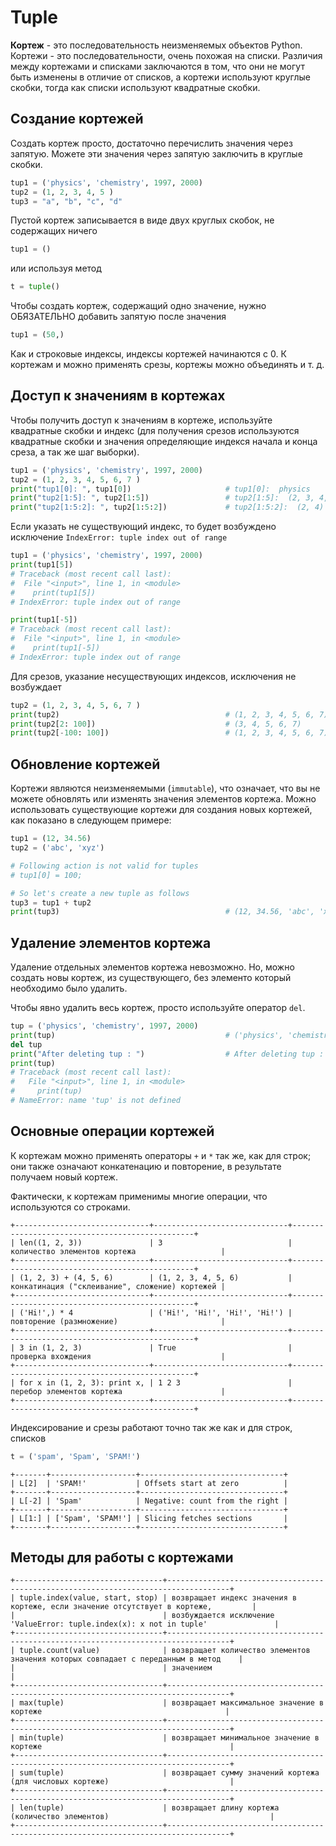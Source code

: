 # Tuple

**Кортеж** - это последовательность неизменяемых объектов Python. Кортежи - это последовательности, очень похожая на
списки. Различия между кортежами и списками заключаются в том, что они не могут быть изменены в отличие от списков, а 
кортежи используют круглые скобки, тогда как списки используют квадратные скобки.

## Создание кортежей
Создать кортеж просто, достаточно перечислить значения через запятую. Можете эти значения через запятую заключить в 
круглые скобки.
```python
tup1 = ('physics', 'chemistry', 1997, 2000)
tup2 = (1, 2, 3, 4, 5 )
tup3 = "a", "b", "c", "d"
```

Пустой кортеж записывается в виде двух круглых скобок, не содержащих ничего
```python
tup1 = ()
```
или используя метод
```python
t = tuple()
```

Чтобы создать  кортеж, содержащий одно значение, нужно ОБЯЗАТЕЛЬНО добавить запятую после значения
```python
tup1 = (50,)
```

Как и строковые индексы, индексы кортежей начинаются с 0. К кортежам и можно применять срезы, кортежы можно объединять
и т. д.

## Доступ к значениям в кортежах
Чтобы получить доступ к значениям в кортеже, используйте квадратные скобки и индекс (для получения срезов используются
квадратные скобки и значения определяющие индекся начала и конца среза, а так же шаг выборки).
```python
tup1 = ('physics', 'chemistry', 1997, 2000)
tup2 = (1, 2, 3, 4, 5, 6, 7 )
print("tup1[0]: ", tup1[0])                     # tup1[0]:  physics
print("tup2[1:5]: ", tup2[1:5])                 # tup2[1:5]:  (2, 3, 4, 5)
print("tup2[1:5:2]: ", tup2[1:5:2])             # tup2[1:5:2]:  (2, 4)
```

Если указать не существующий индекс, то будет возбуждено исключение `IndexError: tuple index out of range`
```python
tup1 = ('physics', 'chemistry', 1997, 2000)
print(tup1[5])
# Traceback (most recent call last):
#  File "<input>", line 1, in <module>
#    print(tup1[5])
# IndexError: tuple index out of range

print(tup1[-5])
# Traceback (most recent call last):
#  File "<input>", line 1, in <module>
#    print(tup1[-5])
# IndexError: tuple index out of range
```

Для срезов, указание несуществующих индексов, исключения не возбуждает
```python
tup2 = (1, 2, 3, 4, 5, 6, 7 )
print(tup2)                                     # (1, 2, 3, 4, 5, 6, 7)
print(tup2[2: 100])                             # (3, 4, 5, 6, 7)
print(tup2[-100: 100])                          # (1, 2, 3, 4, 5, 6, 7)
```

## Обновление кортежей
Кортежи являются неизменяемыми (`immutable`), что означает, что вы не можете обновлять или изменять значения элементов 
кортежа. Можно использовать существующие кортежи для создания новых кортежей, как показано в следующем примере:
```python
tup1 = (12, 34.56)
tup2 = ('abc', 'xyz')

# Following action is not valid for tuples
# tup1[0] = 100;

# So let's create a new tuple as follows
tup3 = tup1 + tup2
print(tup3)                                     # (12, 34.56, 'abc', 'xyz')
```

## Удаление элементов кортежа
Удаление отдельных элементов кортежа невозможно. Но, можно создать новы кортеж, из существующего, без элементо который
необходимо было удалить.

Чтобы явно удалить весь кортеж, просто используйте оператор `del`.
```python
tup = ('physics', 'chemistry', 1997, 2000)
print(tup)                                      # ('physics', 'chemistry', 1997, 2000)
del tup
print("After deleting tup : ")                  # After deleting tup :
print(tup)
# Traceback (most recent call last):
#   File "<input>", line 1, in <module>
#     print(tup)
# NameError: name 'tup' is not defined
```

## Основные операции кортежей
К кортежам можно применять операторы `+` и `*` так же, как для строк; они также означают конкатенацию и повторение, в
результате получаем новый кортеж.

Фактически, к кортежам применимы многие операции, что используются со строками.
```
+------------------------------+------------------------------+------------------------------------------------+
| len((1, 2, 3))               | 3                            | количество элементов кортежа                   |
+------------------------------+------------------------------+------------------------------------------------+
| (1, 2, 3) + (4, 5, 6)        | (1, 2, 3, 4, 5, 6)           | конкатинация ("склеивание", сложение) кортежей |
+------------------------------+------------------------------+------------------------------------------------+
| ('Hi!',) * 4                 | ('Hi!', 'Hi!', 'Hi!', 'Hi!') | повторение (размножение)                       |
+------------------------------+------------------------------+------------------------------------------------+
| 3 in (1, 2, 3)               | True                         | проверка вхождения                             |
+------------------------------+------------------------------+------------------------------------------------+
| for x in (1, 2, 3): print x, | 1 2 3                        | перебор элементов кортежа                      |
+------------------------------+------------------------------+------------------------------------------------+
```
Индексирование и срезы работают точно так же как и для строк, списков
```python
t = ('spam', 'Spam', 'SPAM!')
``` 
```
+-------+-------------------+--------------------------------+
| L[2]  | 'SPAM!'           | Offsets start at zero          |
+-------+-------------------+--------------------------------+
| L[-2] | 'Spam'            | Negative: count from the right |
+-------+-------------------+--------------------------------+
| L[1:] | ['Spam', 'SPAM!'] | Slicing fetches sections       |
+-------+-------------------+--------------------------------+
```

## Методы для работы с кортежами
```
+---------------------------------+------------------------------------------------------------------------------------+
| tuple.index(value, start, stop) | возвращает индекс значения в кортеже, если значение отсутствует в кортеже,         |
|                                 | возбуждается исключение 'ValueError: tuple.index(x): x not in tuple'               |
+---------------------------------+------------------------------------------------------------------------------------+
| tuple.count(value)              | возвращает количество элементов значения которых совпадает с переданным в метод    |
|                                 | значением                                                                          |
+---------------------------------+------------------------------------------------------------------------------------+
| max(tuple)                      | возвращает максимальное значение в кортеже                                         |
+---------------------------------+------------------------------------------------------------------------------------+
| min(tuple)                      | возвращает минимальное значение в кортеже                                          |
+---------------------------------+------------------------------------------------------------------------------------+
| sum(tuple)                      | возвращает сумму значений кортежа (для числовых кортеже)                           |
+---------------------------------+------------------------------------------------------------------------------------+
| len(tuple)                      | возвращает длину кортежа (количество элементов)                                    |
+---------------------------------+------------------------------------------------------------------------------------+
```